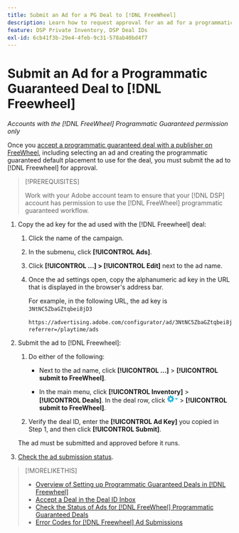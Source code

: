 ```yaml
---
title: Submit an Ad for a PG Deal to [!DNL FreeWheel]
description: Learn how to request approval for an ad for a programmatic guaranteed deal with a publisher on [!DNL Freewheel].
feature: DSP Private Inventory, DSP Deal IDs
exl-id: 6cb41f3b-29e4-4feb-9c31-578ab40bd4f7
---
```

# Submit an Ad for a Programmatic Guaranteed Deal to [!DNL Freewheel] 

*Accounts with the [!DNL FreeWheel] Programmatic Guaranteed permission only*

Once you [accept a programmatic guaranteed deal with a publisher on FreeWheel](#programmatic-guaranteed-set-up.md#pg-setup-deal-id-inbox), including selecting an ad and creating the programmatic guaranteed default placement to use for the deal, you must submit the ad to [!DNL Freewheel] for approval.

>[!PREREQUISITES]
>
>Work with your Adobe account team to ensure that your [!DNL DSP] account has permission to use the [!DNL FreeWheel] programmatic guaranteed workflow.

1. Copy the ad key for the ad used with the [!DNL Freewheel] deal:

   1. Click the name of the campaign.

   1. In the submenu, click **[!UICONTROL Ads]**.

   1. Click  **[!UICONTROL ...] > [!UICONTROL Edit]** next to the ad name.

   1. Once the ad settings open, copy the alphanumeric ad key in the URL that is displayed in the browser's address bar.

      For example, in the following URL, the ad key is `3NtNC5ZbaGZtqbei8jD3`

      ```
      https://advertising.adobe.com/configurator/ad/3NtNC5ZbaGZtqbei8jD3?referrer=/playtime/ads
      ```

1. Submit the ad to [!DNL Freewheel]:

   1. Do either of the following:

      * Next to the ad name, click  **[!UICONTROL ...]** > **[!UICONTROL submit to FreeWheel]**.

      * In the main menu, click **[!UICONTROL Inventory]** > **[!UICONTROL Deals]**. In the deal row, click ![Options menu](/help/dsp/assets/options-menu.png) > **[!UICONTROL submit to FreeWheel]**.

   1. Verify the deal ID, enter the **[!UICONTROL Ad Key]** you copied in Step 1, and then click **[!UICONTROL Submit]**.

   The ad must be submitted and approved before it runs.

1. [Check the ad submission status](freewheel-check-status.md).

>[!MORELIKETHIS]
>
>* [Overview of Setting up Programmatic Guaranteed Deals in [!DNL Freewheel]](freewheel-overview.md)
>* [Accept a Deal in the Deal ID Inbox](deal-id-inbox-accept.md)
>* [Check the Status of Ads for [!DNL FreeWheel] Programmatic Guaranteed Deals](freewheel-check-status.md)
>* [Error Codes for [!DNL Freewheel] Ad Submissions](freewheel-error-codes.md)
